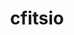 ---
title: "cfitsio"
layout: cache
categories: [package, develop]
meta: {"compilers": ["gcc@=11.4.0"], "num_specs": 3, "num_specs_by_stack": {"hep": 3, "root": 3}, "oss": ["ubuntu22.04"], "platforms": ["linux"], "stacks": ["hep", "root"], "targets": ["x86_64_v3"], "versions": ["4.5.0"]}
spec_details: [{"compiler": "gcc@=11.4.0", "hash": "cai47pye6ggokml4pbpr6qbcvn7ds4om", "os": "ubuntu22.04", "platform": "linux", "size": "-", "stacks": ["hep", "root"], "target": "x86_64_v3", "variants": ["build_system=autotools", "+bzip2", "+fortran"], "versions": ["4.5.0"]}, {"compiler": "gcc@=11.4.0", "hash": "eq3xbvfgtbdx7kedoq63r6wduo4qw6g7", "os": "ubuntu22.04", "platform": "linux", "size": "-", "stacks": ["hep", "root"], "target": "x86_64_v3", "variants": ["build_system=autotools", "+bzip2", "+fortran"], "versions": ["4.5.0"]}, {"compiler": "gcc@=11.4.0", "hash": "vre75v7xawwwlj3f4fyi4wcs5j24tojc", "os": "ubuntu22.04", "platform": "linux", "size": "-", "stacks": ["hep", "root"], "target": "x86_64_v3", "variants": ["build_system=autotools", "+bzip2", "+fortran"], "versions": ["4.5.0"]}]
---